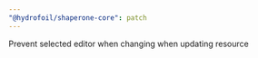 ```yaml
---
"@hydrofoil/shaperone-core": patch
---
```


Prevent selected editor when changing when updating resource
